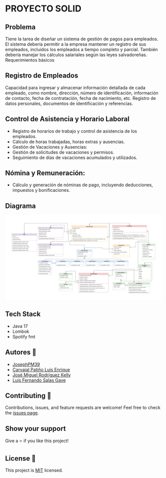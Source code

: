 # PROYECTO SOLID

## Problema
Tiene la tarea de diseñar un sistema de gestión de pagos para empleados. El sistema debería permitir a la empresa mantener un registro de sus empleados, incluidos los empleados a tiempo completo y parcial. También debería manejar los cálculos salariales según las leyes salvadoreñas.
Requerimientos básicos
## Registro de Empleados
Capacidad para ingresar y almacenar información detallada de cada empleado, como nombre, dirección, número de identificación, información de contacto, fecha de contratación, fecha de nacimiento, etc.
Registro de datos personales, documentos de identificación y referencias.
## Control de Asistencia y Horario Laboral
- Registro de horarios de trabajo y control de asistencia de los empleados.
- Cálculo de horas trabajadas, horas extras y ausencias.
- Gestión de Vacaciones y Ausencias:
- Gestión de solicitudes de vacaciones y permisos.
- Seguimiento de días de vacaciones acumulados y utilizados.
## Nómina y Remuneración:
- Cálculo y generación de nóminas de pago, incluyendo deducciones, impuestos y bonificaciones.
## Diagrama
![image](https://raw.githubusercontent.com/LuisSalas94/SOLID-Kodigo-Project/main/Diagrama/solid_project-DiagramaClases.png)

## Tech Stack
- Java 17
- Lombok
- Spotify fmt

## Autores 👤
- [JosephPM39](https://github.com/JosephPM39)
- [Carvajal Patiño Luis Enrique](https://github.com/carvajalluisweb)
- [José Miguel Rodríguez Kelly](https://github.com/josephr2316)
- [Luis Fernando Salas Gave](https://github.com/LuisSalas94)

## Contributing 🤝

Contributions, issues, and feature requests are welcome!
Feel free to check the [issues page](../../issues/).


## Show your support

Give a ⭐️ if you like this project!

## License 📝

This project is [MIT](./MIT.md) licensed.  
  
